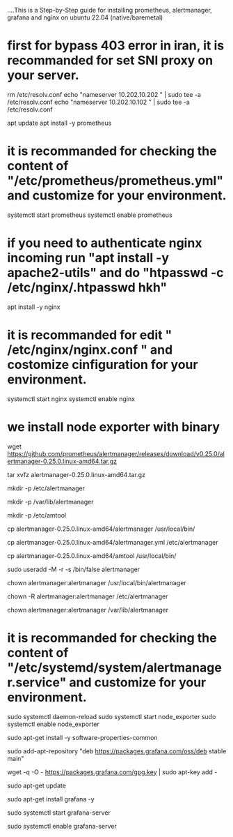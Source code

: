 ....This is a Step-by-Step guide for installing prometheus, alertmanager, grafana and nginx on ubuntu 22.04 (native/baremetal) 

# first for bypass 403 error in iran, it is recommanded for set SNI proxy on your server.
 
rm /etc/resolv.conf
echo "nameserver 10.202.10.202 " | sudo tee -a /etc/resolv.conf
echo "nameserver 10.202.10.102 " | sudo tee -a /etc/resolv.conf

apt update
apt install -y prometheus

# it is recommanded for checking the content of "/etc/prometheus/prometheus.yml" and customize for your environment.

systemctl start prometheus
systemctl enable prometheus

# if you need to authenticate nginx incoming run "apt install -y apache2-utils"  and do "htpasswd -c /etc/nginx/.htpasswd hkh"

apt install -y nginx

# it is recommanded for edit " /etc/nginx/nginx.conf " and costomize cinfiguration for your environment.

systemctl start nginx
systemctl enable nginx

# we install node exporter with binary

wget https://github.com/prometheus/alertmanager/releases/download/v0.25.0/alertmanager-0.25.0.linux-amd64.tar.gz 

tar xvfz alertmanager-0.25.0.linux-amd64.tar.gz

mkdir -p /etc/alertmanager

mkdir -p /var/lib/alertmanager

mkdir -p /etc/amtool

cp alertmanager-0.25.0.linux-amd64/alertmanager /usr/local/bin/

cp alertmanager-0.25.0.linux-amd64/alertmanager.yml /etc/alertmanager

cp alertmanager-0.25.0.linux-amd64/amtool /usr/local/bin/

sudo useradd -M -r -s /bin/false alertmanager

chown alertmanager:alertmanager /usr/local/bin/alertmanager

chown -R alertmanager:alertmanager /etc/alertmanager

chown alertmanager:alertmanager /var/lib/alertmanager


# it is recommanded for checking the content of "/etc/systemd/system/alertmanager.service" and customize for your environment.

sudo systemctl daemon-reload
sudo systemctl start node_exporter
sudo systemctl enable node_exporter

sudo apt-get install -y software-properties-common

sudo add-apt-repository "deb https://packages.grafana.com/oss/deb stable main"

wget -q -O - https://packages.grafana.com/gpg.key | sudo apt-key add -

sudo apt-get update

sudo apt-get install grafana -y

sudo systemctl start grafana-server

sudo systemctl enable grafana-server
